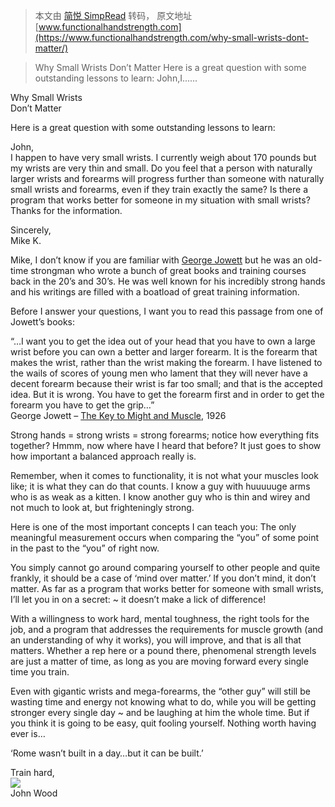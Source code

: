> 本文由 [简悦 SimpRead](http://ksria.com/simpread/) 转码， 原文地址 [www.functionalhandstrength.com](https://www.functionalhandstrength.com/why-small-wrists-dont-matter/)

> Why Small Wrists Don’t Matter Here is a great question with some outstanding lessons to learn: John,I......

Why Small Wrists  
Don’t Matter

Here is a great question with some outstanding lessons to learn:

John,  
I happen to have very small wrists. I currently weigh about 170 pounds but my wrists are very thin and small. Do you feel that a person with naturally larger wrists and forearms will progress further than someone with naturally small wrists and forearms, even if they train exactly the same? Is there a program that works better for someone in my situation with small wrists? Thanks for the information.

Sincerely,  
Mike K.

Mike, I don’t know if you are familiar with [George Jowett](https://www.oldtimestrongman.com/george-jowett) but he was an old-time strongman who wrote a bunch of great books and training courses back in the 20’s and 30’s. He was well known for his incredibly strong hands and his writings are filled with a boatload of great training information.

Before I answer your questions, I want you to read this passage from one of Jowett’s books:

“…I want you to get the idea out of your head that you have to own a large wrist before you can own a better and larger forearm. It is the forearm that makes the wrist, rather than the wrist making the forearm. I have listened to the wails of scores of young men who lament that they will never have a decent forearm because their wrist is far too small; and that is the accepted idea. But it is wrong. You have to get the forearm first and in order to get the forearm you have to get the grip…”  
George Jowett – [The Key to Might and Muscle](https://www.oldtimestrongman.com/george-jowett), 1926

Strong hands = strong wrists = strong forearms; notice how everything fits together? Hmmm, now where have I heard that before? It just goes to show how important a balanced approach really is.

Remember, when it comes to functionality, it is not what your muscles look like; it is what they can do that counts. I know a guy with huuuuuge arms who is as weak as a kitten. I know another guy who is thin and wirey and not much to look at, but frighteningly strong.

Here is one of the most important concepts I can teach you: The only meaningful measurement occurs when comparing the “you” of some point in the past to the “you” of right now.

You simply cannot go around comparing yourself to other people and quite frankly, it should be a case of ‘mind over matter.’ If you don’t mind, it don’t matter. As far as a program that works better for someone with small wrists, I’ll let you in on a secret: ~ it doesn’t make a lick of difference!

With a willingness to work hard, mental toughness, the right tools for the job, and a program that addresses the requirements for muscle growth (and an understanding of why it works), you will improve, and that is all that matters. Whether a rep here or a pound there, phenomenal strength levels are just a matter of time, as long as you are moving forward every single time you train.

Even with gigantic wrists and mega-forearms, the “other guy” will still be wasting time and energy not knowing what to do, while you will be getting stronger every single day ~ and be laughing at him the whole time. But if you think it is going to be easy, quit fooling yourself. Nothing worth having ever is…

‘Rome wasn’t built in a day…but it can be built.’

Train hard,  
![](https://i0.wp.com/www.functionalhandstrength.com/images/john_wood_sig.gif?w=1080&ssl=1)  
John Wood